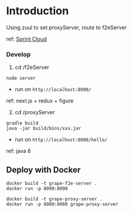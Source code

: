 # Introduction
Using zuul to set proxyServer, route to f2eServer

ref: [Sprint Cloud](http://projects.spring.io/spring-cloud/)
### Develop
1. cd /f2eServer
```
node server
```
* run on `http://localhost:8090/`

ref: next.js + redux + figure

2. cd /proxyServer
```
gradle build
java -jar build/bins/xxx.jar
```
* run on `http://localhost:8080/hello/`

ref: java 8

## Deploy with Docker
```
docker build -t grape-f2e-server .
docker run -p 8090:8090
```

```
docker build -t grape-proxy-server .
docker run -p 8080:8080 grape-proxy-server
```
